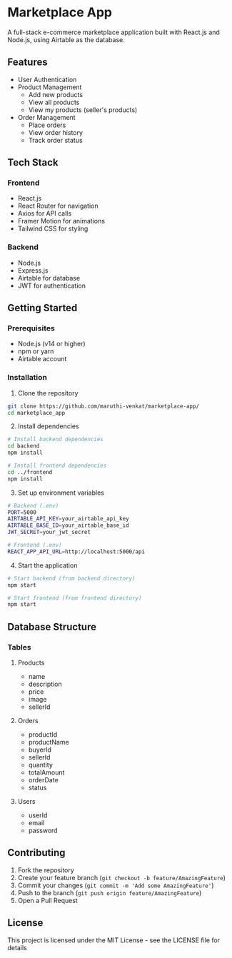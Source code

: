 # Marketplace App

A full-stack e-commerce marketplace application built with React.js and Node.js, using Airtable as the database.

## Features

- User Authentication
- Product Management
  - Add new products
  - View all products
  - View my products (seller's products)
- Order Management
  - Place orders
  - View order history
  - Track order status

## Tech Stack

### Frontend
- React.js
- React Router for navigation
- Axios for API calls
- Framer Motion for animations
- Tailwind CSS for styling

### Backend
- Node.js
- Express.js
- Airtable for database
- JWT for authentication

## Getting Started

### Prerequisites
- Node.js (v14 or higher)
- npm or yarn
- Airtable account

### Installation

1. Clone the repository
```bash
git clone https://github.com/maruthi-venkat/marketplace-app/
cd marketplace_app
```

2. Install dependencies
```bash
# Install backend dependencies
cd backend
npm install

# Install frontend dependencies
cd ../frontend
npm install
```

3. Set up environment variables
```bash
# Backend (.env)
PORT=5000
AIRTABLE_API_KEY=your_airtable_api_key
AIRTABLE_BASE_ID=your_airtable_base_id
JWT_SECRET=your_jwt_secret

# Frontend (.env)
REACT_APP_API_URL=http://localhost:5000/api
```

4. Start the application
```bash
# Start backend (from backend directory)
npm start

# Start frontend (from frontend directory)
npm start
```

## Database Structure

### Tables
1. Products
   - name
   - description
   - price
   - image
   - sellerId

2. Orders
   - productId
   - productName
   - buyerId
   - sellerId
   - quantity
   - totalAmount
   - orderDate
   - status

3. Users
   - userId
   - email
   - password

## Contributing

1. Fork the repository
2. Create your feature branch (`git checkout -b feature/AmazingFeature`)
3. Commit your changes (`git commit -m 'Add some AmazingFeature'`)
4. Push to the branch (`git push origin feature/AmazingFeature`)
5. Open a Pull Request

## License

This project is licensed under the MIT License - see the LICENSE file for details
